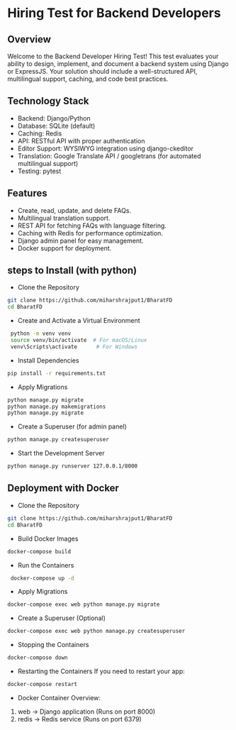 # Hiring Test for Backend Developers

## Overview

Welcome to the Backend Developer Hiring Test! This test evaluates your ability to design, implement, and document a backend system using Django or ExpressJS. Your solution should include a well-structured API, multilingual support, caching, and code best practices.

## Technology Stack
- Backend: Django/Python
- Database: SQLite (default)
- Caching: Redis 
- API: RESTful API with proper authentication
- Editor Support: WYSIWYG integration using django-ckeditor
- Translation: Google Translate API / googletrans (for automated multilingual support)
- Testing: pytest

## Features
- Create, read, update, and delete FAQs.
- Multilingual translation support.
- REST API for fetching FAQs with language filtering.
- Caching with Redis for performance optimization.
- Django admin panel for easy management.
- Docker support for deployment.


## steps to Install (with python)
- Clone the Repository
```bash
git clone https://github.com/miharshrajput1/BharatFD
cd BharatFD
```
- Create and Activate a Virtual Environment
```bash
 python -m venv venv
 source venv/bin/activate  # For macOS/Linux
 venv\Scripts\activate      # For Windows
 ```
- Install Dependencies
```bash
pip install -r requirements.txt
 ```

- Apply Migrations
```bash
python manage.py migrate
python manage.py makemigrations
python manage.py migrate
 ```

- Create a Superuser (for admin panel)
```bash
python manage.py createsuperuser
 ```

- Start the Development Server
```bash
python manage.py runserver 127.0.0.1/8000
```


## Deployment with Docker
- Clone the Repository
```bash
git clone https://github.com/miharshrajput1/BharatFD
cd BharatFD
```
- Build Docker Images
```bash 
docker-compose build
```
- Run the Containers
```bash
 docker-compose up -d
```
- Apply Migrations
 ```bash
 docker-compose exec web python manage.py migrate
 ```
- Create a Superuser (Optional)
 ```bash
 docker-compose exec web python manage.py createsuperuser
 ```


- Stopping the Containers
```bash
docker-compose down
 ```

- Restarting the Containers
If you need to restart your app:
```bash
docker-compose restart
```

- Docker Container Overview:
1. web → Django application (Runs on port 8000)
2. redis → Redis service (Runs on port 6379)

  

